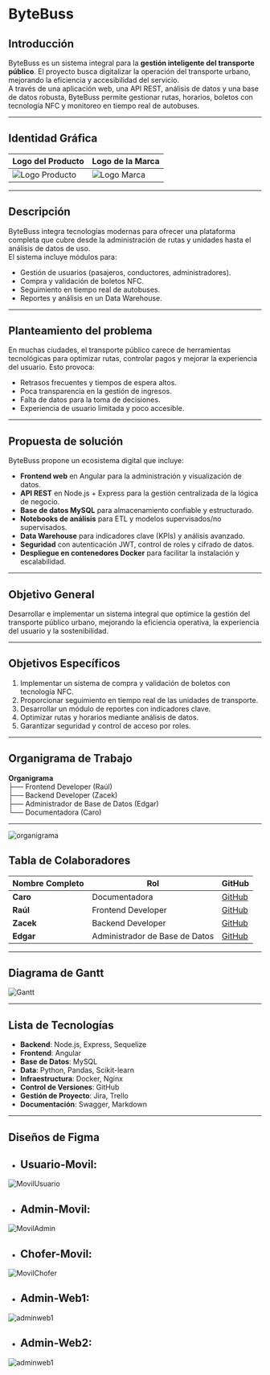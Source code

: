 # ByteBuss

## Introducción
ByteBuss es un sistema integral para la **gestión inteligente del transporte público**. El proyecto busca digitalizar la operación del transporte urbano, mejorando la eficiencia y accesibilidad del servicio.  
A través de una aplicación web, una API REST, análisis de datos y una base de datos robusta, ByteBuss permite gestionar rutas, horarios, boletos con tecnología NFC y monitoreo en tiempo real de autobuses.

---

## Identidad Gráfica

| Logo del Producto | Logo de la Marca |
|-------------------|------------------|
| ![Logo Producto](img/bytebuss.jpg) | ![Logo Marca](img/lospozoles.jpg) |
---

## Descripción
ByteBuss integra tecnologías modernas para ofrecer una plataforma completa que cubre desde la administración de rutas y unidades hasta el análisis de datos de uso.  
El sistema incluye módulos para:
- Gestión de usuarios (pasajeros, conductores, administradores).
- Compra y validación de boletos NFC.
- Seguimiento en tiempo real de autobuses.
- Reportes y análisis en un Data Warehouse.

---

## Planteamiento del problema
En muchas ciudades, el transporte público carece de herramientas tecnológicas para optimizar rutas, controlar pagos y mejorar la experiencia del usuario. Esto provoca:
- Retrasos frecuentes y tiempos de espera altos.
- Poca transparencia en la gestión de ingresos.
- Falta de datos para la toma de decisiones.
- Experiencia de usuario limitada y poco accesible.

---

## Propuesta de solución
ByteBuss propone un ecosistema digital que incluye:
- **Frontend web** en Angular para la administración y visualización de datos.
- **API REST** en Node.js + Express para la gestión centralizada de la lógica de negocio.
- **Base de datos MySQL** para almacenamiento confiable y estructurado.
- **Notebooks de análisis** para ETL y modelos supervisados/no supervisados.
- **Data Warehouse** para indicadores clave (KPIs) y análisis avanzado.
- **Seguridad** con autenticación JWT, control de roles y cifrado de datos.
- **Despliegue en contenedores Docker** para facilitar la instalación y escalabilidad.

---

## Objetivo General
Desarrollar e implementar un sistema integral que optimice la gestión del transporte público urbano, mejorando la eficiencia operativa, la experiencia del usuario y la sostenibilidad.

---

## Objetivos Específicos
1. Implementar un sistema de compra y validación de boletos con tecnología NFC.
2. Proporcionar seguimiento en tiempo real de las unidades de transporte.
3. Desarrollar un módulo de reportes con indicadores clave.
4. Optimizar rutas y horarios mediante análisis de datos.
5. Garantizar seguridad y control de acceso por roles.

---

## Organigrama de Trabajo


**Organigrama**<br>
    ├── Frontend Developer (Raúl) <br>
    ├── Backend Developer (Zacek)<br>
    ├── Administrador de Base de Datos (Edgar)<br>
    └── Documentadora (Caro)

---
![organigrama](imagenes/image.png)

## Tabla de Colaboradores

| Nombre Completo | Rol                    | GitHub                                |
|-----------------|------------------------|---------------------------------------|
| **Caro**        | Documentadora          | [GitHub](https://github.com/CarolinaAR10) |
| **Raúl**        | Frontend Developer     | [GitHub](https://github.com/RaulReyesB) |
| **Zacek**       | Backend Developer      | [GitHub](https://github.com/Zac-ek)    |
| **Edgar**       | Administrador de Base de Datos | [GitHub](https://github.com/Ederdal) |


---

## Diagrama de Gantt
![Gantt](img/gantt_bytebuss.png)

---

## Lista de Tecnologías
- **Backend**: Node.js, Express, Sequelize
- **Frontend**: Angular
- **Base de Datos**: MySQL
- **Data**: Python, Pandas, Scikit-learn
- **Infraestructura**: Docker, Nginx
- **Control de Versiones**: GitHub
- **Gestión de Proyecto**: Jira, Trello
- **Documentación**: Swagger, Markdown

---

## Diseños de Figma
- ## **Usuario-Movil**:
![MovilUsuario](img/Usuarios.png)

- ## **Admin-Movil**:
![MovilAdmin](img/Admin.png)

- ## **Chofer-Movil**:
![MovilChofer](img/Choferes.png)

- ## **Admin-Web1**:
![adminweb1](img/web1.png)

- ## **Admin-Web2**:
![adminweb1](img/web2.png)